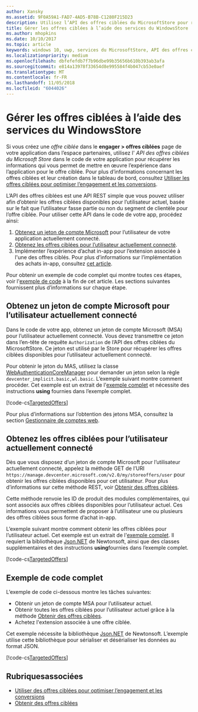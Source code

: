```yaml
---
author: Xansky
ms.assetid: 9F0A59A1-FAD7-4AD5-B78B-C1280F215D23
description: Utilisez l’API des offres ciblées du MicrosoftStore pour récupérer les offres ciblées disponibles pour l'utilisateur actuel de votre app.
title: Gérer les offres ciblées à l’aide des services du WindowsStore
ms.author: mhopkins
ms.date: 10/10/2017
ms.topic: article
keywords: windows 10, uwp, services du MicrosoftStore, API des offres ciblées du MicrosoftStore, offres ciblées
ms.localizationpriority: medium
ms.openlocfilehash: dbfefefdb7f7b96dbe99b35656b610b393ab3afa
ms.sourcegitcommit: e814a13978f33654d8e995584f4b047cb53e0aef
ms.translationtype: MT
ms.contentlocale: fr-FR
ms.lasthandoff: 11/05/2018
ms.locfileid: "6044026"
---
```

# <a name="manage-targeted-offers-using-store-services"></a>Gérer les offres ciblées à l’aide des services du WindowsStore

Si vous créez une *offre ciblée* dans le **engager > offres ciblées** page de votre application dans l’espace partenaires, utilisez l' *API des offres ciblées du Microsoft Store* dans le code de votre application pour récupérer les informations qui vous permet de mettre en œuvre l’expérience dans l’application pour le offre ciblée. Pour plus d’informations concernant les offres ciblées et leur création dans le tableau de bord, consultez [Utiliser les offres ciblées pour optimiser l’engagement et les conversions](../publish/use-targeted-offers-to-maximize-engagement-and-conversions.md).

L’API des offres ciblées est une API REST simple que vous pouvez utiliser afin d’obtenir les offres ciblées disponibles pour l’utilisateur actuel, basée sur le fait que l’utilisateur fasse partie ou non du segment de clientèle pour l’offre ciblée. Pour utiliser cette API dans le code de votre app, procédez ainsi:

1.  [Obtenez un jeton de compte Microsoft](#obtain-a-microsoft-account-token) pour l’utilisateur de votre application actuellement connecté.
2.  [Obtenez les offres ciblées pour l’utilisateur actuellement connecté](#get-targeted-offers).
3.  Implémenter l’expérience d’achat in-app pour l’extension associée à l'une des offres ciblés. Pour plus d’informations sur l’implémentation des achats in-app, consultez [cet article](enable-in-app-purchases-of-apps-and-add-ons.md).

Pour obtenir un exemple de code complet qui montre toutes ces étapes, voir l'[exemple de code](#code-example) à la fin de cet article. Les sections suivantes fournissent plus d’informations sur chaque étape.

<span id="obtain-a-microsoft-account-token" />

## <a name="get-a-microsoft-account-token-for-the-current-user"></a>Obtenez un jeton de compte Microsoft pour l’utilisateur actuellement connecté

Dans le code de votre app, obtenez un jeton de compte Microsoft (MSA) pour l’utilisateur actuellement connecté. Vous devez transmettre ce jeton dans l’en-tête de requête ```Authorization``` de l’API des offres ciblées du MicrosoftStore. Ce jeton est utilisé par le Store pour récupérer les offres ciblées disponibles pour l’utilisateur actuellement connecté.

Pour obtenir le jeton du MAS, utilisez la classe [WebAuthenticationCoreManager](https://docs.microsoft.com/uwp/api/windows.security.authentication.web.core.webauthenticationcoremanager) pour demander un jeton selon la règle ```devcenter_implicit.basic,wl.basic```. L’exemple suivant montre comment procéder. Cet exemple est un extrait de l'[exemple complet](#code-example) et nécessite des instructions **using** fournies dans l’exemple complet.

[!code-cs[TargetedOffers](./code/StoreServicesExamples_TargetedOffers/cs/TargetedOffers.cs#GetMSAToken)]

Pour plus d’informations sur l’obtention des jetons MSA, consultez la section [Gestionnaire de comptes web](../security/web-account-manager.md).

<span id="get-targeted-offers" />

## <a name="get-the-targeted-offers-for-the-current-user"></a>Obtenez les offres ciblées pour l’utilisateur actuellement connecté

Dès que vous disposez d’un jeton de compte Microsoft pour l’utilisateur actuellement connecté, appelez la méthode GET de l’URI ```https://manage.devcenter.microsoft.com/v2.0/my/storeoffers/user``` pour obtenir les offres ciblées disponibles pour cet utilisateur. Pour plus d’informations sur cette méthode REST, voir [Obtenir des offres ciblées](get-targeted-offers.md).

Cette méthode renvoie les ID de produit des modules complémentaires, qui sont associés aux offres ciblées disponibles pour l’utilisateur actuel. Ces informations vous permettent de proposer à l’utilisateur une ou plusieurs des offres ciblées sous forme d’achat in-app.

L’exemple suivant montre comment obtenir les offres ciblées pour l’utilisateur actuel. Cet exemple est un extrait de l'[exemple complet](#code-example). Il requiert la bibliothèque [Json.NET](http://www.newtonsoft.com/json) de Newtonsoft, ainsi que des classes supplémentaires et des instructions **using**fournies dans l’exemple complet.

[!code-cs[TargetedOffers](./code/StoreServicesExamples_TargetedOffers/cs/TargetedOffers.cs#GetTargetedOffers)]

<span id="code-example" />

## <a name="complete-code-example"></a>Exemple de code complet

L’exemple de code ci-dessous montre les tâches suivantes:

* Obtenir un jeton de compte MSA pour l’utilisateur actuel.
* Obtenir toutes les offres ciblées pour l’utilisateur actuel grâce à la méthode [Obtenir des offres ciblées](get-targeted-offers.md).
* Achetez l'extension associée à une offre ciblée.

Cet exemple nécessite la bibliothèque [Json.NET](http://www.newtonsoft.com/json) de Newtonsoft. L’exemple utilise cette bibliothèque pour sérialiser et désérialiser les données au format JSON.

[!code-cs[TargetedOffers](./code/StoreServicesExamples_TargetedOffers/cs/TargetedOffers.cs#GetTargetedOffersSample)]

## <a name="related-topics"></a>Rubriquesassociées

* [Utiliser des offres ciblées pour optimiser l’engagement et les conversions](../publish/use-targeted-offers-to-maximize-engagement-and-conversions.md)
* [Obtenir des offres ciblées](get-targeted-offers.md)
